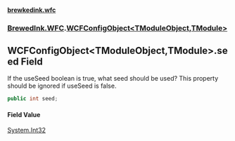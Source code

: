 #### [brewkedink.wfc](index.md 'index')
### [BrewedInk.WFC](BrewedInk_WFC.md 'BrewedInk.WFC').[WCFConfigObject&lt;TModuleObject,TModule&gt;](WCFConfigObject_TModuleObject_TModule_.md 'BrewedInk.WFC.WCFConfigObject&lt;TModuleObject,TModule&gt;')
## WCFConfigObject&lt;TModuleObject,TModule&gt;.seed Field
If the useSeed boolean is true, what seed should be used? This property should be ignored if useSeed is false.  
```csharp
public int seed;
```
#### Field Value
[System.Int32](https://docs.microsoft.com/en-us/dotnet/api/System.Int32 'System.Int32')
